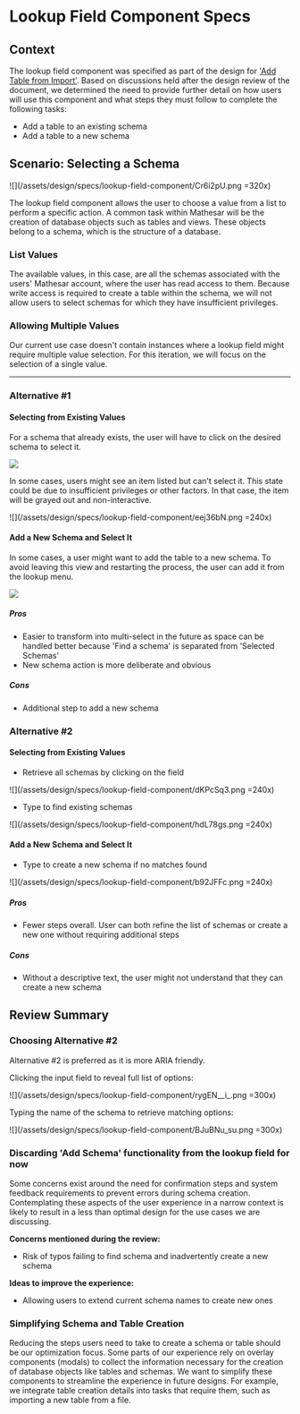 # Lookup Field Component Specs

## Context
The lookup field component was specified as part of the design for ['Add Table from Import'](/design/specs/table-import). Based on discussions held after the design review of the document, we determined the need to provide further detail on how users will use this component and what steps they must follow to complete the following tasks:

- Add a table to an existing schema
- Add a table to a new schema

## Scenario: Selecting a Schema

![](/assets/design/specs/lookup-field-component/Cr6i2pU.png =320x)

The lookup field component allows the user to choose a value from a list to perform a specific action. A common task within Mathesar will be the creation of database objects such as tables and views. These objects belong to a schema, which is the structure of a database.

### List Values
The available values, in this case, are all the schemas associated with the users' Mathesar account, where the user has read access to them. Because write access is required to create a table within the schema, we will not allow users to select schemas for which they have insufficient privileges.

### Allowing Multiple Values
Our current use case doesn't contain instances where a lookup field might require multiple value selection. For this iteration, we will focus on the selection of a single value.


---

### Alternative #1

#### Selecting from Existing Values
For a schema that already exists, the user will have to click on the desired schema to select it.

![](/assets/design/specs/lookup-field-component/jRBFNUO.png)

In some cases, users might see an item listed but can't select it. This state could be due to insufficient privileges or other factors. In that case, the item will be grayed out and non-interactive.

![](/assets/design/specs/lookup-field-component/eej36bN.png =240x)

#### Add a New Schema and Select It
In some cases, a user might want to add the table to a new schema. To avoid leaving this view and restarting the process, the user can add it from the lookup menu.

![](/assets/design/specs/lookup-field-component/aP3hoGa.png)

##### Pros
- Easier to transform into multi-select in the future as space can be handled better because 'Find a schema' is separated from 'Selected Schemas'
- New schema action is more deliberate and obvious

##### Cons
- Additional step to add a new schema

### Alternative #2

#### Selecting from Existing Values

- Retrieve all schemas by clicking on the field

![](/assets/design/specs/lookup-field-component/dKPcSq3.png =240x)

- Type to find existing schemas

![](/assets/design/specs/lookup-field-component/hdL78gs.png =240x)

#### Add a New Schema and Select It
- Type to create a new schema if no matches found

![](/assets/design/specs/lookup-field-component/b92JFFc.png =240x)

##### Pros
- Fewer steps overall. User can both refine the list of schemas or create a new one without requiring additional steps

##### Cons
- Without a descriptive text, the user might not understand that they can create a new schema

## Review Summary

### Choosing Alternative #2
Alternative #2 is preferred as it is more ARIA friendly. 

Clicking the input field to reveal full list of options:

![](/assets/design/specs/lookup-field-component/rygEN__i_.png =300x)

Typing the name of the schema to retrieve matching options:

![](/assets/design/specs/lookup-field-component/BJuBNu_su.png =300x)


### Discarding 'Add Schema' functionality from the lookup field for now
Some concerns exist around the need for confirmation steps and system feedback requirements to prevent errors during schema creation. Contemplating these aspects of the user experience in a narrow context is likely to result in a less than optimal design for the use cases we are discussing.

**Concerns mentioned during the review:**
- Risk of typos failing to find schema and inadvertently create a new schema

**Ideas to improve the experience:**
- Allowing users to extend current schema names to create new ones 


### Simplifying Schema and Table Creation
Reducing the steps users need to take to create a schema or table should be our optimization focus. Some parts of our experience rely on overlay components (modals) to collect the information necessary for the creation of database objects like tables and schemas. We want to simplify these components to streamline the experience in future designs. For example, we integrate table creation details into tasks that require them, such as importing a new table from a file.
